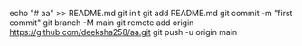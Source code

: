 echo "# aa" >> README.md
git init
git add README.md
git commit -m "first commit"
git branch -M main
git remote add origin https://github.com/deeksha258/aa.git
git push -u origin main
